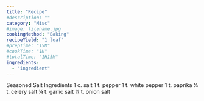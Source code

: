 ```yaml
---
title: "Recipe"
#description: ""
category: "Misc"
#image: filename.jpg
cookingMethod: "Baking"
recipeYield: "1 loaf"
#prepTime: "15M"
#cookTime: "1H"
#totalTime: "1H15M"
ingredients:
  - "ingredient"
---
```


Seasoned Salt
Ingredients
1 c. salt
1 t. pepper
1 t. white pepper
1 t. paprika
¼ t. celery salt
¼ t. garlic salt
¼ t. onion salt
